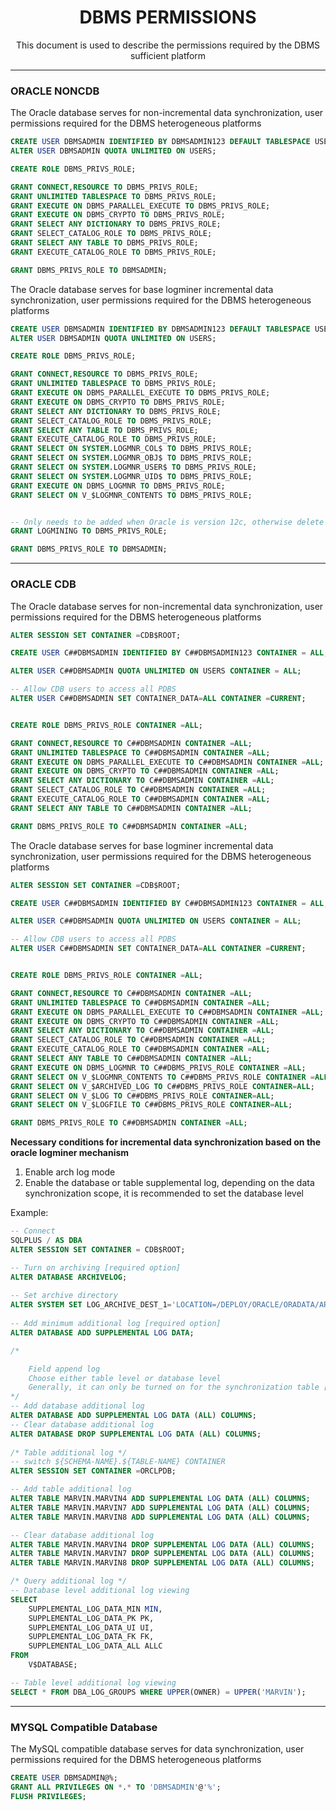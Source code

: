<h1 align="center">
  DBMS PERMISSIONS
</h1>
<p align="center">
    This document is used to describe the permissions required by the DBMS sufficient platform
</p>

-------

### ORACLE NONCDB
The Oracle database serves for non-incremental data synchronization, user permissions required for the DBMS heterogeneous platforms
```sql
CREATE USER DBMSADMIN IDENTIFIED BY DBMSADMIN123 DEFAULT TABLESPACE USERS TEMPORARY TABLESPACE TEMP;
ALTER USER DBMSADMIN QUOTA UNLIMITED ON USERS;

CREATE ROLE DBMS_PRIVS_ROLE;

GRANT CONNECT,RESOURCE TO DBMS_PRIVS_ROLE;
GRANT UNLIMITED TABLESPACE TO DBMS_PRIVS_ROLE;
GRANT EXECUTE ON DBMS_PARALLEL_EXECUTE TO DBMS_PRIVS_ROLE;
GRANT EXECUTE ON DBMS_CRYPTO TO DBMS_PRIVS_ROLE;
GRANT SELECT ANY DICTIONARY TO DBMS_PRIVS_ROLE;
GRANT SELECT_CATALOG_ROLE TO DBMS_PRIVS_ROLE;
GRANT SELECT ANY TABLE TO DBMS_PRIVS_ROLE;
GRANT EXECUTE_CATALOG_ROLE TO DBMS_PRIVS_ROLE;

GRANT DBMS_PRIVS_ROLE TO DBMSADMIN;
```
The Oracle database serves for base logminer incremental data synchronization, user permissions required for the DBMS heterogeneous platforms
```sql
CREATE USER DBMSADMIN IDENTIFIED BY DBMSADMIN123 DEFAULT TABLESPACE USERS TEMPORARY TABLESPACE TEMP;
ALTER USER DBMSADMIN QUOTA UNLIMITED ON USERS;

CREATE ROLE DBMS_PRIVS_ROLE;

GRANT CONNECT,RESOURCE TO DBMS_PRIVS_ROLE;
GRANT UNLIMITED TABLESPACE TO DBMS_PRIVS_ROLE;
GRANT EXECUTE ON DBMS_PARALLEL_EXECUTE TO DBMS_PRIVS_ROLE;
GRANT EXECUTE ON DBMS_CRYPTO TO DBMS_PRIVS_ROLE;
GRANT SELECT ANY DICTIONARY TO DBMS_PRIVS_ROLE;
GRANT SELECT_CATALOG_ROLE TO DBMS_PRIVS_ROLE;
GRANT SELECT ANY TABLE TO DBMS_PRIVS_ROLE;
GRANT EXECUTE_CATALOG_ROLE TO DBMS_PRIVS_ROLE;
GRANT SELECT ON SYSTEM.LOGMNR_COL$ TO DBMS_PRIVS_ROLE;
GRANT SELECT ON SYSTEM.LOGMNR_OBJ$ TO DBMS_PRIVS_ROLE;
GRANT SELECT ON SYSTEM.LOGMNR_USER$ TO DBMS_PRIVS_ROLE;
GRANT SELECT ON SYSTEM.LOGMNR_UID$ TO DBMS_PRIVS_ROLE;
GRANT EXECUTE ON DBMS_LOGMNR TO DBMS_PRIVS_ROLE;
GRANT SELECT ON V_$LOGMNR_CONTENTS TO DBMS_PRIVS_ROLE;


-- Only needs to be added when Oracle is version 12c, otherwise delete this line
GRANT LOGMINING TO DBMS_PRIVS_ROLE;

GRANT DBMS_PRIVS_ROLE TO DBMSADMIN;
```
-------

### ORACLE CDB
The Oracle database serves for non-incremental data synchronization, user permissions required for the DBMS heterogeneous platforms
```sql
ALTER SESSION SET CONTAINER =CDB$ROOT;

CREATE USER C##DBMSADMIN IDENTIFIED BY C##DBMSADMIN123 CONTAINER = ALL;

ALTER USER C##DBMSADMIN QUOTA UNLIMITED ON USERS CONTAINER = ALL;

-- Allow CDB users to access all PDBS
ALTER USER C##DBMSADMIN SET CONTAINER_DATA=ALL CONTAINER =CURRENT;


CREATE ROLE DBMS_PRIVS_ROLE CONTAINER =ALL;

GRANT CONNECT,RESOURCE TO C##DBMSADMIN CONTAINER =ALL;
GRANT UNLIMITED TABLESPACE TO C##DBMSADMIN CONTAINER =ALL;
GRANT EXECUTE ON DBMS_PARALLEL_EXECUTE TO C##DBMSADMIN CONTAINER =ALL;
GRANT EXECUTE ON DBMS_CRYPTO TO C##DBMSADMIN CONTAINER =ALL;
GRANT SELECT ANY DICTIONARY TO C##DBMSADMIN CONTAINER =ALL;
GRANT SELECT_CATALOG_ROLE TO C##DBMSADMIN CONTAINER =ALL;
GRANT EXECUTE_CATALOG_ROLE TO C##DBMSADMIN CONTAINER =ALL;
GRANT SELECT ANY TABLE TO C##DBMSADMIN CONTAINER =ALL;

GRANT DBMS_PRIVS_ROLE TO C##DBMSADMIN CONTAINER =ALL;
```

The Oracle database serves for base logminer incremental data synchronization, user permissions required for the DBMS heterogeneous platforms
```sql
ALTER SESSION SET CONTAINER =CDB$ROOT;

CREATE USER C##DBMSADMIN IDENTIFIED BY C##DBMSADMIN123 CONTAINER = ALL;

ALTER USER C##DBMSADMIN QUOTA UNLIMITED ON USERS CONTAINER = ALL;

-- Allow CDB users to access all PDBS
ALTER USER C##DBMSADMIN SET CONTAINER_DATA=ALL CONTAINER =CURRENT;


CREATE ROLE DBMS_PRIVS_ROLE CONTAINER =ALL;

GRANT CONNECT,RESOURCE TO C##DBMSADMIN CONTAINER =ALL;
GRANT UNLIMITED TABLESPACE TO C##DBMSADMIN CONTAINER =ALL;
GRANT EXECUTE ON DBMS_PARALLEL_EXECUTE TO C##DBMSADMIN CONTAINER =ALL;
GRANT EXECUTE ON DBMS_CRYPTO TO C##DBMSADMIN CONTAINER =ALL;
GRANT SELECT ANY DICTIONARY TO C##DBMSADMIN CONTAINER =ALL;
GRANT SELECT_CATALOG_ROLE TO C##DBMSADMIN CONTAINER =ALL;
GRANT EXECUTE_CATALOG_ROLE TO C##DBMSADMIN CONTAINER =ALL;
GRANT SELECT ANY TABLE TO C##DBMSADMIN CONTAINER =ALL;
GRANT EXECUTE ON DBMS_LOGMNR TO C##DBMS_PRIVS_ROLE CONTAINER =ALL;
GRANT SELECT ON V_$LOGMNR_CONTENTS TO C##DBMS_PRIVS_ROLE CONTAINER =ALL;
GRANT SELECT ON V_$ARCHIVED_LOG TO C##DBMS_PRIVS_ROLE CONTAINER=ALL;
GRANT SELECT ON V_$LOG TO C##DBMS_PRIVS_ROLE CONTAINER=ALL;
GRANT SELECT ON V_$LOGFILE TO C##DBMS_PRIVS_ROLE CONTAINER=ALL;

GRANT DBMS_PRIVS_ROLE TO C##DBMSADMIN CONTAINER =ALL;
```

**Necessary conditions for incremental data synchronization based on the oracle logminer mechanism**
1. Enable arch log mode
2. Enable the database or table supplemental log, depending on the data synchronization scope, it is recommended to set the database level

Example:
```sql
-- Connect
SQLPLUS / AS DBA
ALTER SESSION SET CONTAINER = CDB$ROOT;

-- Turn on archiving [required option]
ALTER DATABASE ARCHIVELOG;
    
-- Set archive directory
ALTER SYSTEM SET LOG_ARCHIVE_DEST_1='LOCATION=/DEPLOY/ORACLE/ORADATA/ARCHIVE' SCOPE=SPFILE SID='*';
    
-- Add minimum additional log [required option]
ALTER DATABASE ADD SUPPLEMENTAL LOG DATA;

/*  

    Field append log
    Choose either table level or database level
    Generally, it can only be turned on for the synchronization table [required option]. Failure to turn it on will cause synchronization problems.
*/
-- Add database additional log
ALTER DATABASE ADD SUPPLEMENTAL LOG DATA (ALL) COLUMNS;
-- Clear database additional log
ALTER DATABASE DROP SUPPLEMENTAL LOG DATA (ALL) COLUMNS;
    
/* Table additional log */
-- switch ${SCHEMA-NAME}.${TABLE-NAME} CONTAINER
ALTER SESSION SET CONTAINER =ORCLPDB;

-- Add table additional log
ALTER TABLE MARVIN.MARVIN4 ADD SUPPLEMENTAL LOG DATA (ALL) COLUMNS;
ALTER TABLE MARVIN.MARVIN7 ADD SUPPLEMENTAL LOG DATA (ALL) COLUMNS;
ALTER TABLE MARVIN.MARVIN8 ADD SUPPLEMENTAL LOG DATA (ALL) COLUMNS;

-- Clear database additional log
ALTER TABLE MARVIN.MARVIN4 DROP SUPPLEMENTAL LOG DATA (ALL) COLUMNS;
ALTER TABLE MARVIN.MARVIN7 DROP SUPPLEMENTAL LOG DATA (ALL) COLUMNS;
ALTER TABLE MARVIN.MARVIN8 DROP SUPPLEMENTAL LOG DATA (ALL) COLUMNS;

/* Query additional log */
-- Database level additional log viewing
SELECT
    SUPPLEMENTAL_LOG_DATA_MIN MIN,
	SUPPLEMENTAL_LOG_DATA_PK PK,
	SUPPLEMENTAL_LOG_DATA_UI UI,
	SUPPLEMENTAL_LOG_DATA_FK FK,
	SUPPLEMENTAL_LOG_DATA_ALL ALLC
FROM
    V$DATABASE;

-- Table level additional log viewing
SELECT * FROM DBA_LOG_GROUPS WHERE UPPER(OWNER) = UPPER('MARVIN');
```
-------

### MYSQL Compatible Database
The MySQL compatible database serves for data synchronization, user permissions required for the DBMS heterogeneous platforms

```sql
CREATE USER DBMSADMIN@%;
GRANT ALL PRIVILEGES ON *.* TO 'DBMSADMIN'@'%';
FLUSH PRIVILEGES;
```
